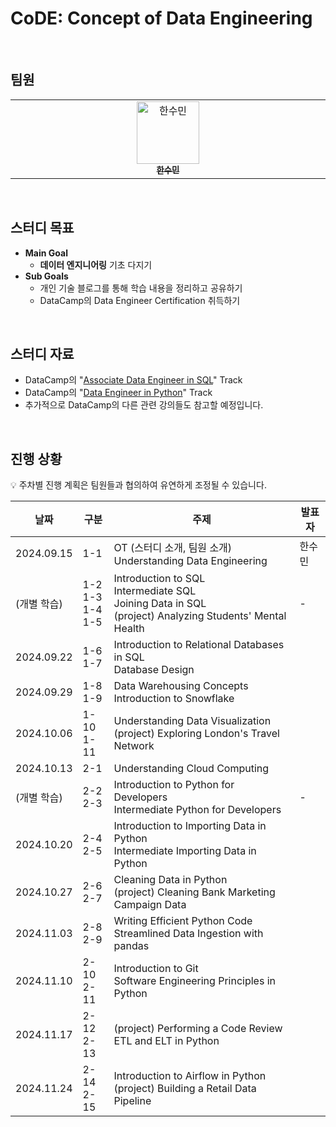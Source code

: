 # CoDE: Concept of Data Engineering

<br>

## 팀원

<table>
  <tbody>
    <tr>
      <td align="center" valign="top" width="14.28%"><a href="https://github.com/gxxdido"><img src="https://avatars.githubusercontent.com/u/166269628?v=4" width="100px;" alt="한수민"/><br /><sub><b>한수민</b></sub></a></td>
    </tr>
  </tbody>
</table>

<br>

## 스터디 목표

- **Main Goal**
    - **데이터 엔지니어링** 기초 다지기
- **Sub Goals**
    - 개인 기술 블로그를 통해 학습 내용을 정리하고 공유하기
    - DataCamp의 Data Engineer Certification 취득하기

<br>

## 스터디 자료
- DataCamp의 "[Associate Data Engineer in SQL](https://www.datacamp.com/tracks/associate-data-engineer-in-sql)" Track
- DataCamp의 "[Data Engineer in Python](https://www.datacamp.com/tracks/data-engineer-in-python)" Track
- 추가적으로 DataCamp의 다른 관련 강의들도 참고할 예정입니다.

<br>

## 진행 상황

💡 주차별 진행 계획은 팀원들과 협의하여 유연하게 조정될 수 있습니다.

| 날짜 | 구분 | 주제 | 발표자 |
| ----- | ---- | ----- | -------- | 
| 2024.09.15 | 1-1 | OT (스터디 소개, 팀원 소개)<br>Understanding Data Engineering | 한수민 | 
| (개별 학습) | 1-2<br>1-3<br>1-4<br>1-5 | Introduction to SQL<br>Intermediate SQL<br>Joining Data in SQL<br>(project) Analyzing Students' Mental Health | - | 
| 2024.09.22 | 1-6<br>1-7 | Introduction to Relational Databases in SQL<br>Database Design |  | 
| 2024.09.29 | 1-8<br>1-9 | Data Warehousing Concepts<br>Introduction to Snowflake |  | 
| 2024.10.06 | 1-10<br>1-11 | Understanding Data Visualization<br>(project) Exploring London's Travel Network |  | 
| 2024.10.13 | 2-1 | Understanding Cloud Computing |  | 
| (개별 학습) | 2-2<br>2-3 | Introduction to Python for Developers<br>Intermediate Python for Developers | - | 
| 2024.10.20 | 2-4<br>2-5 | Introduction to Importing Data in Python<br>Intermediate Importing Data in Python |  | 
| 2024.10.27 | 2-6<br>2-7 | Cleaning Data in Python<br>(project) Cleaning Bank Marketing Campaign Data |  | 
| 2024.11.03 | 2-8<br>2-9 | Writing Efficient Python Code<br>Streamlined Data Ingestion with pandas |  | 
| 2024.11.10 | 2-10<br>2-11 | Introduction to Git<br>Software Engineering Principles in Python |  | 
| 2024.11.17 | 2-12<br>2-13 | (project) Performing a Code Review<br>ETL and ELT in Python |  | 
| 2024.11.24 | 2-14<br>2-15 | Introduction to Airflow in Python<br>(project) Building a Retail Data Pipeline|  | 
